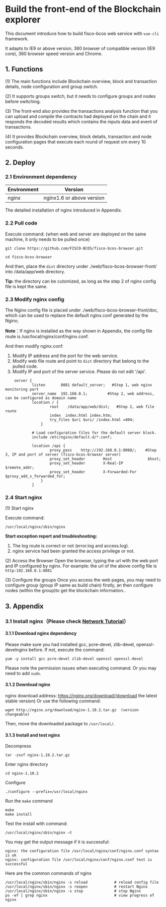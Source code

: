 

# Build the front-end of the Blockchain explorer

This document introduce how to build fisco-bcos web service with `vue-cli` framework.

It adapts to IE9 or above version, 360 browser of compatible version (IE9 core), 360 browser  speed version and Chrome.

## 1. Functions

(1) The main functions include Blockchain overview, block and transaction details, node configuration and group switch.

(2) It supports groups switch, but it needs to configure groups and nodes before switching.

(3) The front-end also provides the transactions analysis function that you can upload and compile the contracts had deployed on the chain  and it responds the decoded results which contains the inputs data and event of transactions.

(4) It provides Blockchain overview, block details, transaction and node configuration pages that execute each round of request om every 10 seconds.

## 2. Deploy

### 2.1 Environment dependency

| Environment     | Version              |
| ------ | --------------- |
| nginx   | nginx1.6 or above version    |

The detailed installation of nginx introduced in Appendix.

### 2.2 Pull code

Execute command: (when web and server are deployed on the same machine, it only needs to be pulled once)

```shell
git clone https://github.com/FISCO-BCOS/fisco-bcos-browser.git
```

```shell
cd fisco-bcos-browser
```

And then, place the `dist` directory under ./web/fisco-bcos-browser-front/ into /data/app/web directory.

**Tip:** the directory can be cutomized, as long as the step 2 of nginx config file is kept the same.

### 2.3 Modify nginx config

The Nginx config file is placed under ./web/fisco-bcos-browser-front/doc, which can be used to replace the default nginx.conf generated by the Nginx;

**Note**：If nginx is installed as the way shown in Appendix, the config file route is /usr/local/nginx/conf/nginx.conf.

And then modify nginx.conf:
1. Modify IP address and the port for the web service.
2. Modify web file route and point to `dist` directory that belong to the pulled code.
3. Modify IP and port of the server service. Please do not edit '/api'.

```Nginx
    server {
            listen       8081 default_server;   #Step 1, web nginx monitoring port
            server_name  192.168.0.1;         #Step 2, web address, can be configured as domain name
            location / {
                    root    /data/app/web/dist;   #Step 2, web file route
                    index  index.html index.htm;
                    try_files $uri $uri/ /index.html =404;
                }

            # Load configuration files for the default server block.
            include /etc/nginx/default.d/*.conf;

            location /api {
                    proxy_pass    http://192.168.0.1:8088/;    #Step 3, IP and port of server (fisco-bcos-browser server)
               	 	proxy_set_header		Host				$host;
                    proxy_set_header		X-Real-IP			$remote_addr;
                    proxy_set_header		X-Forwarded-For		$proxy_add_x_forwarded_for;
            	}
            }
```

### 2.4 Start nginx

(1) Start nginx

Execute command:

```shell
/usr/local/nginx/sbin/nginx   
```

**Start exception report and troubleshooting:**

1. The log route is correct or not (error.log and access.log).
2. nginx service had been granted the access privilege or not.

(2) Access the Browser
Open the browser, typing the url with the web port and IP configured by nginx. For example: the url of the above config file is `http:192.168.0.1:8081`

(3) Configure the groups
Once you access the web pages, you may need to configure group (group IP same as build chain) firstly, an then configure nodes (within the group)to get the blockchain information..

## 3. Appendix
### 3.1 Install nginx（Please check [Network Tutorial](http://www.runoob.com/linux/nginx-install-setup.html)）
#### 3.1.1 Download nginx dependency

Please make sure you had installed  gcc, pcre-devel, zlib-devel, openssl-develnginx before. If not, execute the command:
```shell
yum -y install gcc pcre-devel zlib-devel openssl openssl-devel
```

Please note the permission issues when executing command. Or you may need to  add `sudo`.

#### 3.1.2 Download nginx

nginx download address: https://nginx.org/download/(download the latest stable version)
Or use the following command:

```shell
wget http://nginx.org/download/nginx-1.10.2.tar.gz  (version changeable)
```
Then, move the downloaded package to `/usr/local/`.

#### 3.1.3 Install and test nginx
Decompress

```shell
tar -zxvf nginx-1.10.2.tar.gz
```
Enter nginx directory

```shell
cd nginx-1.10.2
```

Configure

```shell
./configure --prefix=/usr/local/nginx
```

Run the `make` command

```shell
make
make install
```
Test the install with command:
```shell
/usr/local/nginx/sbin/nginx –t
```
You may get the output message if it is successful:
```shell
nginx: the configuration file /usr/local/nginx/conf/nginx.conf syntax is ok
nginx: configuration file /usr/local/nginx/conf/nginx.conf test is successful
```

Here are the common commands of nginx
```shell
/usr/local/nginx/sbin/nginx -s reload            # reload config file
/usr/local/nginx/sbin/nginx -s reopen            # restart Nginx
/usr/local/nginx/sbin/nginx -s stop              # stop Nginx
ps -ef | grep nginx                              # view progress of nginx
```
